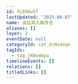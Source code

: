 ```yaml
---
id: 9j886w5f
lastUpdated: '2025-06-07'
name: 虫钻耳入脑传言
aliases: []
layer: 2
eventDate: null
categoryId: cat_drHx4oqn
tagIds:
  - tag_jKWvm6pa
timelineEvents: []
relations: []
titledLinks: []
---
```


